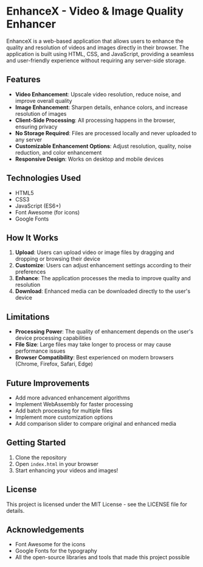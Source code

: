 # EnhanceX - Video & Image Quality Enhancer

EnhanceX is a web-based application that allows users to enhance the quality and resolution of videos and images directly in their browser. The application is built using HTML, CSS, and JavaScript, providing a seamless and user-friendly experience without requiring any server-side storage.

## Features

- **Video Enhancement**: Upscale video resolution, reduce noise, and improve overall quality
- **Image Enhancement**: Sharpen details, enhance colors, and increase resolution of images
- **Client-Side Processing**: All processing happens in the browser, ensuring privacy
- **No Storage Required**: Files are processed locally and never uploaded to any server
- **Customizable Enhancement Options**: Adjust resolution, quality, noise reduction, and color enhancement
- **Responsive Design**: Works on desktop and mobile devices

## Technologies Used

- HTML5
- CSS3
- JavaScript (ES6+)
- Font Awesome (for icons)
- Google Fonts

## How It Works

1. **Upload**: Users can upload video or image files by dragging and dropping or browsing their device
2. **Customize**: Users can adjust enhancement settings according to their preferences
3. **Enhance**: The application processes the media to improve quality and resolution
4. **Download**: Enhanced media can be downloaded directly to the user's device

## Limitations

- **Processing Power**: The quality of enhancement depends on the user's device processing capabilities
- **File Size**: Large files may take longer to process or may cause performance issues
- **Browser Compatibility**: Best experienced on modern browsers (Chrome, Firefox, Safari, Edge)

## Future Improvements

- Add more advanced enhancement algorithms
- Implement WebAssembly for faster processing
- Add batch processing for multiple files
- Implement more customization options
- Add comparison slider to compare original and enhanced media

## Getting Started

1. Clone the repository
2. Open `index.html` in your browser
3. Start enhancing your videos and images!

## License

This project is licensed under the MIT License - see the LICENSE file for details.

## Acknowledgements

- Font Awesome for the icons
- Google Fonts for the typography
- All the open-source libraries and tools that made this project possible 